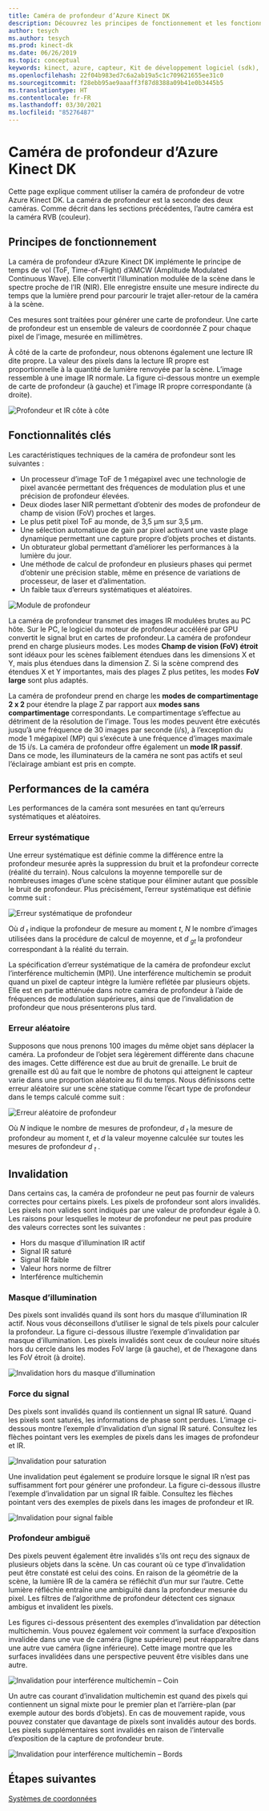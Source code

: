 ```yaml
---
title: Caméra de profondeur d’Azure Kinect DK
description: Découvrez les principes de fonctionnement et les fonctionnalités clés de la caméra de profondeur dans votre Azure Kinect DK.
author: tesych
ms.author: tesych
ms.prod: kinect-dk
ms.date: 06/26/2019
ms.topic: conceptual
keywords: kinect, azure, capteur, Kit de développement logiciel (sdk), caméra de profondeur, temps de vol, principes, performances, invalidation
ms.openlocfilehash: 22f04b983ed7c6a2ab19a5c1c709621655ee31c0
ms.sourcegitcommit: f28ebb95ae9aaaff3f87d8388a09b41e0b3445b5
ms.translationtype: HT
ms.contentlocale: fr-FR
ms.lasthandoff: 03/30/2021
ms.locfileid: "85276487"
---
```

# <a name="azure-kinect-dk-depth-camera"></a>Caméra de profondeur d’Azure Kinect DK

Cette page explique comment utiliser la caméra de profondeur de votre Azure Kinect DK. La caméra de profondeur est la seconde des deux caméras. Comme décrit dans les sections précédentes, l’autre caméra est la caméra RVB (couleur).  

## <a name="operating-principles"></a>Principes de fonctionnement

La caméra de profondeur d’Azure Kinect DK implémente le principe de temps de vol (ToF, Time-of-Flight) d’AMCW (Amplitude Modulated Continuous Wave). Elle convertit l’illumination modulée de la scène dans le spectre proche de l’IR (NIR). Elle enregistre ensuite une mesure indirecte du temps que la lumière prend pour parcourir le trajet aller-retour de la caméra à la scène.

Ces mesures sont traitées pour générer une carte de profondeur. Une carte de profondeur est un ensemble de valeurs de coordonnée Z pour chaque pixel de l’image, mesurée en millimètres.

À côté de la carte de profondeur, nous obtenons également une lecture IR dite propre. La valeur des pixels dans la lecture IR propre est proportionnelle à la quantité de lumière renvoyée par la scène. L’image ressemble à une image IR normale. La figure ci-dessous montre un exemple de carte de profondeur (à gauche) et l’image IR propre correspondante (à droite).

![Profondeur et IR côte à côte](./media/concepts/depth-camera-depth-ir.png)

## <a name="key-features"></a>Fonctionnalités clés

Les caractéristiques techniques de la caméra de profondeur sont les suivantes :

- Un processeur d’image ToF de 1 mégapixel avec une technologie de pixel avancée permettant des fréquences de modulation plus et une précision de profondeur élevées.
- Deux diodes laser NIR permettant d’obtenir des modes de profondeur de champ de vision (FoV) proches et larges.
- Le plus petit pixel ToF au monde, de 3,5 μm sur 3,5 μm.
- Une sélection automatique de gain par pixel activant une vaste plage dynamique permettant une capture propre d’objets proches et distants.
- Un obturateur global permettant d’améliorer les performances à la lumière du jour.
- Une méthode de calcul de profondeur en plusieurs phases qui permet d’obtenir une précision stable, même en présence de variations de processeur, de laser et d’alimentation.
- Un faible taux d’erreurs systématiques et aléatoires.

![Module de profondeur](./media/concepts/depth-camera-depth-module.jpg)

La caméra de profondeur transmet des images IR modulées brutes au PC hôte. Sur le PC, le logiciel du moteur de profondeur accéléré par GPU convertit le signal brut en cartes de profondeur. La caméra de profondeur prend en charge plusieurs modes. Les modes **Champ de vision (FoV) étroit** sont idéaux pour les scènes faiblement étendues dans les dimensions X et Y, mais plus étendues dans la dimension Z. Si la scène comprend des étendues X et Y importantes, mais des plages Z plus petites, les modes **FoV large** sont plus adaptés.

La caméra de profondeur prend en charge les **modes de compartimentage 2 x 2** pour étendre la plage Z par rapport aux **modes sans compartimentage** correspondants. Le compartimentage s’effectue au détriment de la résolution de l’image. Tous les modes peuvent être exécutés jusqu’à une fréquence de 30 images par seconde (i/s), à l’exception du mode 1 mégapixel (MP) qui s’exécute à une fréquence d’images maximale de 15 i/s. La caméra de profondeur offre également un **mode IR passif**. Dans ce mode, les illuminateurs de la caméra ne sont pas actifs et seul l’éclairage ambiant est pris en compte.

## <a name="camera-performance"></a>Performances de la caméra

Les performances de la caméra sont mesurées en tant qu’erreurs systématiques et aléatoires.

### <a name="systematic-error"></a>Erreur systématique

Une erreur systématique est définie comme la différence entre la profondeur mesurée après la suppression du bruit et la profondeur correcte (réalité du terrain). Nous calculons la moyenne temporelle sur de nombreuses images d’une scène statique pour éliminer autant que possible le bruit de profondeur. Plus précisément, l’erreur systématique est définie comme suit :

![Erreur systématique de profondeur](./media/concepts/depth-camera-systematic-error.png)

Où *d <sub>t</sub>* indique la profondeur de mesure au moment *t*, *N* le nombre d’images utilisées dans la procédure de calcul de moyenne, et *d <sub>gt</sub>* la profondeur correspondant à la réalité du terrain.

La spécification d’erreur systématique de la caméra de profondeur exclut l’interférence multichemin (MPI). Une interférence multichemin se produit quand un pixel de capteur intègre la lumière reflétée par plusieurs objets. Elle est en partie atténuée dans notre caméra de profondeur à l’aide de fréquences de modulation supérieures, ainsi que de l’invalidation de profondeur que nous présenterons plus tard.

### <a name="random-error"></a>Erreur aléatoire

Supposons que nous prenons 100 images du même objet sans déplacer la caméra. La profondeur de l’objet sera légèrement différente dans chacune des images. Cette différence est due au bruit de grenaille. Le bruit de grenaille est dû au fait que le nombre de photons qui atteignent le capteur varie dans une proportion aléatoire au fil du temps. Nous définissons cette erreur aléatoire sur une scène statique comme l’écart type de profondeur dans le temps calculé comme suit :

![Erreur aléatoire de profondeur](./media/concepts/depth-camera-random-error.png)

Où *N* indique le nombre de mesures de profondeur, *d <sub>t</sub>* la mesure de profondeur au moment *t*, et *d* la valeur moyenne calculée sur toutes les mesures de profondeur *d <sub>t</sub>* .

## <a name="invalidation"></a>Invalidation

Dans certains cas, la caméra de profondeur ne peut pas fournir de valeurs correctes pour certains pixels. Les pixels de profondeur sont alors invalidés. Les pixels non valides sont indiqués par une valeur de profondeur égale à 0. Les raisons pour lesquelles le moteur de profondeur ne peut pas produire des valeurs correctes sont les suivantes :

- Hors du masque d’illumination IR actif
- Signal IR saturé
- Signal IR faible
- Valeur hors norme de filtrer
- Interférence multichemin

### <a name="illumination-mask"></a>Masque d’illumination

Des pixels sont invalidés quand ils sont hors du masque d’illumination IR actif. Nous vous déconseillons d’utiliser le signal de tels pixels pour calculer la profondeur. La figure ci-dessous illustre l’exemple d’invalidation par masque d’illumination. Les pixels invalidés sont ceux de couleur noire situés hors du cercle dans les modes FoV large (à gauche), et de l’hexagone dans les FoV étroit (à droite).

![Invalidation hors du masque d’illumination](./media/concepts/depth-camera-invalidation-illumination-mask.png)

### <a name="signal-strength"></a>Force du signal

Des pixels sont invalidés quand ils contiennent un signal IR saturé. Quand les pixels sont saturés, les informations de phase sont perdues. L’image ci-dessous montre l’exemple d’invalidation d’un signal IR saturé. Consultez les flèches pointant vers les exemples de pixels dans les images de profondeur et IR.

![Invalidation pour saturation](./media/concepts/depth-camera-invalidation-saturation.png)

Une invalidation peut également se produire lorsque le signal IR n’est pas suffisamment fort pour générer une profondeur. La figure ci-dessous illustre l’exemple d’invalidation par un signal IR faible. Consultez les flèches pointant vers des exemples de pixels dans les images de profondeur et IR.

![Invalidation pour signal faible](./media/concepts/depth-camera-invalidation-low-signal.png)

### <a name="ambiguous-depth"></a>Profondeur ambiguë

Des pixels peuvent également être invalidés s’ils ont reçu des signaux de plusieurs objets dans la scène. Un cas courant où ce type d’invalidation peut être constaté est celui des coins.  En raison de la géométrie de la scène, la lumière IR de la caméra se réfléchit d’un mur sur l’autre. Cette lumière réfléchie entraîne une ambiguïté dans la profondeur mesurée du pixel. Les filtres de l’algorithme de profondeur détectent ces signaux ambigus et invalident les pixels.

Les figures ci-dessous présentent des exemples d’invalidation par détection multichemin. Vous pouvez également voir comment la surface d’exposition invalidée dans une vue de caméra (ligne supérieure) peut réapparaître dans une autre vue caméra (ligne inférieure). Cette image montre que les surfaces invalidées dans une perspective peuvent être visibles dans une autre.

![Invalidation pour interférence multichemin – Coin](./media/concepts/depth-camera-invalidation-multipath.png)

Un autre cas courant d’invalidation multichemin est quand des pixels qui contiennent un signal mixte pour le premier plan et l’arrière-plan (par exemple autour des bords d’objets). En cas de mouvement rapide, vous pouvez constater que davantage de pixels sont invalidés autour des bords. Les pixels supplémentaires sont invalidés en raison de l’intervalle d’exposition de la capture de profondeur brute.

![Invalidation pour interférence multichemin – Bords](./media/concepts/depth-camera-invalidation-edge.png)

## <a name="next-steps"></a>Étapes suivantes

[Systèmes de coordonnées](coordinate-systems.md)
